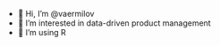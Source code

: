 - 👋 Hi, I’m @vaermilov
- 👀 I’m interested in data-driven product management
- 🌱 I’m using R

<!---
vaermilov/vaermilov is a ✨ special ✨ repository because its `README.md` (this file) appears on your GitHub profile.
You can click the Preview link to take a look at your changes.
--->
